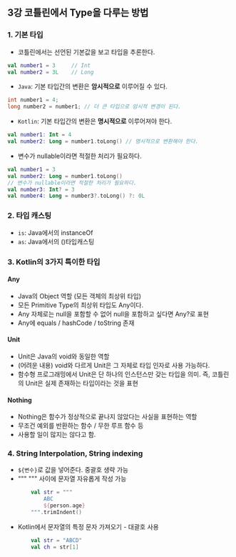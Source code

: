 ## 3강 코틀린에서 Type을 다루는 방법
### 1. 기본 타입
- 코틀린에서는 선언된 기본값을 보고 타입을 추론한다. 
````kotlin
val number1 = 3     // Int
val number2 = 3L    // Long
````
- `Java`: 기본 타입간의 변환은 **암시적으로** 이루어질 수 있다.
````java
int number1 = 4;
long number2 = number1; // 더 큰 타입으로 암시적 변경이 된다.
````
- `Kotlin`: 기본 타입간의 변환은 **명시적으로** 이루어져야 한다.
````kotlin
val number1: Int = 4
val number2: Long = number1.toLong() // 명시적으로 변환해야 한다.
````
- 변수가 nullable이라면 적절한 처리가 필요하다.
````kotlin
val number1 = 3
val number2: Long = number1.toLong()
// 변수가 nullable이라면 적절한 처리가 필요하다.
val number3: Int? = 3
val number4: Long = number3?.toLong() ?: 0L
````
### 2. 타입 캐스팅
- `is`: Java에서의 instanceOf
- `as`: Java에서의 ()타입캐스팅 

### 3. Kotlin의 3가지 특이한 타입
#### Any
- Java의 Object 역할 (모든 객체의 최상위 타입)
- 모든 Primitive Type의 최상위 타입도 Any이다.
- Any 자체로는 null을 포함할 수 없어 null을 포함하고 싶다면 Any?로 표현
- Any에 equals / hashCode / toString 존재
#### Unit
- Unit은 Java의 void와 동일한 역할
- (어려운 내용) void와 다르게 Unit은 그 자체로 타입 인자로 사용 가능하다.
- 함수형 프로그래밍에서 Unit은 단 하나의 인스턴스만 갖는 타입을 의미. 즉, 코틀린의 Unit은 실제 존재하는 타입이라는 것을 표현
#### Nothing
- Nothing은 함수가 정상적으로 끝나지 않았다는 사실을 표현하는 역할
- 무조건 예외를 반환하는 함수 / 무한 루프 함수 등
- 사용할 일이 많지는 않다고 함.
### 4. String Interpolation, String indexing
- `${변수}`로 값을 넣어준다. 중괄호 생략 가능
- """ """ 사이에 문자열 자유롭게 작성 가능
    ```kotlin
        val str = """
            ABC
            ${person.age}
        """.trimIndent()
    ```
- Kotlin에서 문자열의 특정 문자 가져오기 - 대괄호 사용
    ```kotlin
        val str = "ABCD"
        val ch = str[1]
    ```
